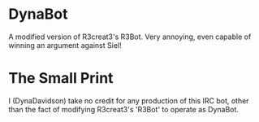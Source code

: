 DynaBot
=====

A modified version of R3creat3's R3Bot.
Very annoying, even capable of winning an argument against Siel!



The Small Print
===
I (DynaDavidson) take no credit for any production of this IRC bot, other than the fact of modifying R3creat3's 'R3Bot'
to operate as DynaBot.
